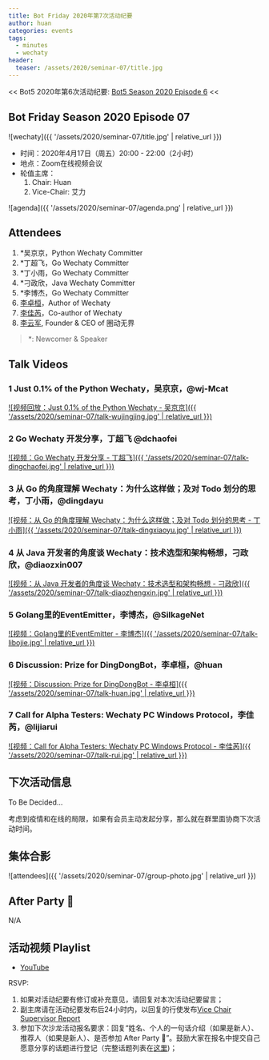 ```yaml
---
title: Bot Friday 2020年第7次活动纪要
author: huan
categories: events
tags:
  - minutes
  - wechaty
header:
  teaser: /assets/2020/seminar-07/title.jpg
---
```


<< Bot5 2020年第6次活动纪要: [Bot5 Season 2020 Episode 6](https://bot5.club/events/seminar-minutes-2020-06) <<

## Bot Friday Season 2020 Episode 07

![wechaty]({{ '/assets/2020/seminar-07/title.jpg' | relative_url }})

- 时间：2020年4月17日（周五）20:00 - 22:00（2小时）
- 地点：Zoom在线视频会议
- 轮值主席：
    1. Chair: Huan
    1. Vice-Chair: 艾力

![agenda]({{ '/assets/2020/seminar-07/agenda.png' | relative_url }})

## Attendees

1. *吴京京，Python Wechaty Committer
1. *丁超飞，Go Wechaty Committer
1. *丁小雨，Go Wechaty Committer
1. *刁政欣，Java Wechaty Committer
1. *李博杰，Go Wechaty Committer
1. [李卓桓](/people/huan)，Author of Wechaty
1. [李佳芮](/people/lijiarui/)，Co-author of Wechaty
1. [李云军](/people/darkli/), Founder & CEO of 圈动无界

> *: Newcomer & Speaker

## Talk Videos

### 1 Just 0.1% of the Python Wechaty，吴京京，@wj-Mcat

[![视频回放：Just 0.1% of the Python Wechaty - 吴京京]({{ '/assets/2020/seminar-07/talk-wujingjing.jpg' | relative_url }})](https://youtu.be/ZX_Pb9fRwS4?t=1073)

### 2 Go Wechaty 开发分享，丁超飞 @dchaofei

[![视频：Go Wechaty 开发分享 - 丁超飞]({{ '/assets/2020/seminar-07/talk-dingchaofei.jpg' | relative_url }})](https://youtu.be/ZX_Pb9fRwS4?t=1723)

### 3 从 Go 的角度理解 Wechaty：为什么这样做；及对 Todo 划分的思考，丁小雨，@dingdayu

[![视频：从 Go 的角度理解 Wechaty：为什么这样做；及对 Todo 划分的思考 - 丁小雨]({{ '/assets/2020/seminar-07/talk-dingxiaoyu.jpg' | relative_url }})](https://youtu.be/ZX_Pb9fRwS4?t=2130)

### 4 从 Java 开发者的角度谈 Wechaty：技术选型和架构畅想，刁政欣，@diaozxin007

[![视频：从 Java 开发者的角度谈 Wechaty：技术选型和架构畅想 - 刁政欣]({{ '/assets/2020/seminar-07/talk-diaozhengxin.jpg' | relative_url }})](https://youtu.be/ZX_Pb9fRwS4?t=2722)

### 5 Golang里的EventEmitter，李博杰，@SilkageNet

[![视频：Golang里的EventEmitter - 李博杰]({{ '/assets/2020/seminar-07/talk-libojie.jpg' | relative_url }})](https://youtu.be/ZX_Pb9fRwS4?t=5272)

### 6 Discussion: Prize for DingDongBot，李卓桓，@huan

[![视频：Discussion: Prize for DingDongBot - 李卓桓]({{ '/assets/2020/seminar-07/talk-huan.jpg' | relative_url }})](https://youtu.be/ZX_Pb9fRwS4?t=5919)

### 7 Call for Alpha Testers: Wechaty PC Windows Protocol，李佳芮，@lijiarui

[![视频：Call for Alpha Testers: Wechaty PC Windows Protocol - 李佳芮]({{ '/assets/2020/seminar-07/talk-rui.jpg' | relative_url }})](https://youtu.be/ZX_Pb9fRwS4?t=8128)

## 下次活动信息

To Be Decided...

考虑到疫情和在线的局限，如果有会员主动发起分享，那么就在群里面协商下次活动时间。

## 集体合影

![attendees]({{ '/assets/2020/seminar-07/group-photo.jpg' | relative_url }})

## After Party 🍻

N/A

## 活动视频 Playlist

- [YouTube](https://www.youtube.com/playlist?list=PL8hd9KDTdarDJdNcARh5nInSkurE2wDXu)

RSVP:

1. 如果对活动纪要有修订或补充意见，请回复对本次活动纪要留言；
1. 副主席请在活动纪要发布后24小时内，以回复的行使发布[Vice Chair Supervisor Report](/manuals/chair/#vice-chair-supervisor-report)
1. 参加下次沙龙活动报名要求：回复“姓名、个人的一句话介绍（如果是新人）、推荐人（如果是新人）、是否参加 After Party 🍻”。鼓励大家在报名中提交自己愿意分享的话题进行登记（完整话题列表在[这里](https://www.bot5.club/talks/))；
